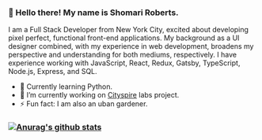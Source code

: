 ### :wave: Hello there! My name is Shomari Roberts.
I am a Full Stack Developer from New York City, excited about developing pixel perfect, functional front-end applications. My background as a UI designer combined, with my experience in web development, broadens my perspective and understanding for both mediums, respectively. I have experience working with JavaScript, React, Redux, Gatsby, TypeScript, Node.js, Express, and SQL.

- 🌱 Currently learning Python.
- 🔭 I’m currently working on [Cityspire](https://github.com/Lambda-School-Labs/LabsPT15-cityspire-g-fe) labs project.
- ⚡ Fun fact: I am also an uban gardener.



### [![Anurag's github stats](https://github-readme-stats.vercel.app/api?username=slroberts)](https://github.com/anuraghazra/github-readme-stats)

<!--
**slroberts/slroberts** is a ✨ _special_ ✨ repository because its `README.md` (this file) appears on your GitHub profile.

Here are some ideas to get you started:

- 🔭 I’m currently working on ...
- 🌱 I’m currently learning ...
- 👯 I’m looking to collaborate on ...
- 🤔 I’m looking for help with ...
- 💬 Ask me about ...
- 📫 How to reach me: ...
- 😄 Pronouns: ...
- ⚡ Fun fact: ...
-->
